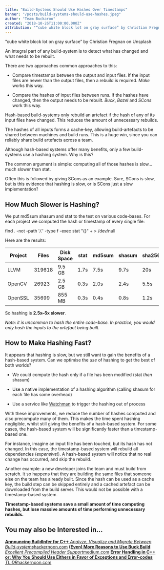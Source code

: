 ```yaml
---
title: "Build-Systems Should Use Hashes Over Timestamps"
banner: "/posts/build-systems-should-use-hashes.jpeg"
author: "Team Buckaroo"
created: "2018-10-26T11:00:00.000Z"
attribution: "“cube white block lot on gray surface” by Christian Fregnan on Unsplash"
---
```


“cube white block lot on gray surface” by Christian Fregnan on Unsplash

An integral part of any build-system is to detect what has changed and what needs to be rebuilt.

There are two approaches common approaches to this:

* Compare timestamps between the output and input files. If the input files are newer than the output files, then a rebuild is required. *Make* works this way.

* Compare the hashes of input files between runs. If the hashes have changed, then the output needs to be rebuilt. *Buck*, *Bazel* and *SCons* work this way.

Hash-based build-systems only rebuild an artefact if the hash of any of its input files have changed. This reduces the amount of unnecessary rebuilds.

The hashes of all inputs forms a cache-key, allowing build-artefacts to be shared between machines and build runs. This is a huge win, since you can reliably share build artefacts across a team.

Although hash-based systems offer many benefits, only a few build-systems use a hashing system. Why is this?

The common argument is simple: computing all of those hashes is slow… much slower than stat.

Often this is followed by giving SCons as an example. Sure, SCons is slow, but is this evidence that hashing is slow, or is SCons just a slow implementation?

## How Much Slower is Hashing?

We put md5sum shasum and stat to the test on various code-bases. For each project we computed the hash or timestamp of every single file:

find . -not -path '*/\.*' -type f -exec stat "{}" + > /dev/null

Here are the results:


|  Project   |  Files  | Disk Space |   stat    |   md5sum  |  shasum  | sha256sum  |
| ---------- | ------- | ---------- | --------- | --------- | -------- | ---------  |
|  LLVM      | 319618  |   9.5 GB   |   1.7s    |   7.5s    |  9.7s    |    20s     |
|  OpenCV    |  26923  |   2.5 GB   |   0.3s    |   2.0s    |  2.4s    |    5.5s    |
|  OpenSSL   |  35699  |   855 MB   |   0.3s    |   0.4s    |  0.8s    |    1.2s   |

So hashing is **2.5x–5x slower**.

*Note: it is uncommon to hash the entire code-base. In practice, you would only hash the inputs to the artefact being built.*

## How to Make Hashing Fast?

It appears that hashing is slow, but we still want to gain the benefits of a hash-based system. Can we optimise the *use* of hashing to get the best of both worlds?

* We could compute the hash only if a file has been modified (stat *then* shasum)

* Use a native implementation of a hashing algorithm (calling shasum for each file has some overhead)

* Use a service like [Watchman](https://github.com/facebook/watchman) to trigger the hashing out of process

With these improvements, we reduce the number of hashes computed and also precompute many of them. This makes the time spent hashing negligible, whilst still giving the benefits of a hash-based system. For some cases, the hash-based system will be significantly faster than a timestamp-based one.

For instance, imagine an input file has been touched, but its hash has not changed. In this case, the timestamp-based system will rebuild all dependencies (*expensive!*). A hash-based system will notice that no real change has occurred, and skip the rebuild.

Another example: a new developer joins the team and must build from scratch. It so happens that they are building the same files that someone else on the team has already built. Since the hash can be used as a cache key, the build step can be skipped entirely and a cached artefact can be downloaded from the build server. This would not be possible with a timestamp-based system.

**Timestamp-based systems save a small amount of time computing hashes, but lose massive amounts of time performing unnecessary rebuilds.**

## You may also be Interested in…
[**Announcing BuildInfer for C++**
*Analyze, Visualize and Migrate Between Build-systems*hackernoon.com](https://hackernoon.com/announcing-buildinfer-for-c-3dfa3eb15feb)
[**(Even) More Reasons to Use Buck Build**
*Excellent Precompiled Header Support*medium.com](https://medium.com/@buckaroo.pm/even-more-reasons-to-use-buck-build-9e2f6bf451d4)
[**Error Handling in C++ or: Why You Should Use Eithers in Favor of Exceptions and Error-codes**
*TL;DR*hackernoon.com](https://hackernoon.com/error-handling-in-c-or-why-you-should-use-eithers-in-favor-of-exceptions-and-error-codes-f0640912eb45)
